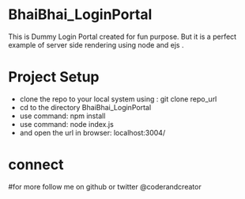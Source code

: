 # BhaiBhai_LoginPortal
This is Dummy Login Portal created for fun purpose. But it is a perfect example of server side rendering using node and ejs .

# Project Setup
- clone the repo to your local system using : git clone repo_url
- cd to the directory BhaiBhai_LoginPortal
- use command: npm install 
- use command: node index.js
- and open the url in browser: localhost:3004/

# connect
#for more follow me on github or twitter @coderandcreator
